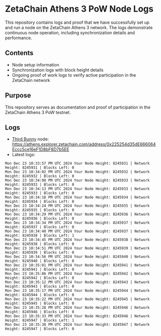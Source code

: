 # ZetaChain Athens 3 PoW Node Logs
This repository contains logs and proof that we have successfully set up and run a node on the ZetaChain Athens 3 network. The logs demonstrate continuous node operation, including synchronization details and performance.

## Contents
- Node setup information
- Synchronization logs with block height details
- Ongoing proof of work logs to verify active participation in the ZetaChain network

## Purpose
This repository serves as documentation and proof of participation in the ZetaChain Athens 3 PoW testnet.

## Logs

- [Third Bunny](https://thirdbunny.xyz/) node: https://athens.explorer.zetachain.com/address/0x225254d35dE666064Eccc5ce16eF1D8bF8D7b5EE
- Latest logs:
```
Mon Dec 23 10:33:57 PM UTC 2024 Your Node Height: 8245931 | Network Height: 8245931 | Blocks Left: 0
Mon Dec 23 10:34:02 PM UTC 2024 Your Node Height: 8245932 | Network Height: 8245932 | Blocks Left: 0
Mon Dec 23 10:34:08 PM UTC 2024 Your Node Height: 8245933 | Network Height: 8245933 | Blocks Left: 0
Mon Dec 23 10:34:13 PM UTC 2024 Your Node Height: 8245933 | Network Height: 8245933 | Blocks Left: 0
Mon Dec 23 10:34:18 PM UTC 2024 Your Node Height: 8245934 | Network Height: 8245934 | Blocks Left: 0
Mon Dec 23 10:34:24 PM UTC 2024 Your Node Height: 8245935 | Network Height: 8245935 | Blocks Left: 0
Mon Dec 23 10:34:29 PM UTC 2024 Your Node Height: 8245936 | Network Height: 8245936 | Blocks Left: 0
Mon Dec 23 10:34:34 PM UTC 2024 Your Node Height: 8245937 | Network Height: 8245937 | Blocks Left: 0
Mon Dec 23 10:34:40 PM UTC 2024 Your Node Height: 8245937 | Network Height: 8245938 | Blocks Left: 1
Mon Dec 23 10:34:45 PM UTC 2024 Your Node Height: 8245938 | Network Height: 8245938 | Blocks Left: 0
Mon Dec 23 10:34:51 PM UTC 2024 Your Node Height: 8245939 | Network Height: 8245939 | Blocks Left: 0
Mon Dec 23 10:34:56 PM UTC 2024 Your Node Height: 8245940 | Network Height: 8245940 | Blocks Left: 0
Mon Dec 23 10:35:01 PM UTC 2024 Your Node Height: 8245941 | Network Height: 8245941 | Blocks Left: 0
Mon Dec 23 10:35:06 PM UTC 2024 Your Node Height: 8245942 | Network Height: 8245942 | Blocks Left: 0
Mon Dec 23 10:35:12 PM UTC 2024 Your Node Height: 8245943 | Network Height: 8245943 | Blocks Left: 0
Mon Dec 23 10:35:17 PM UTC 2024 Your Node Height: 8245944 | Network Height: 8245944 | Blocks Left: 0
Mon Dec 23 10:35:22 PM UTC 2024 Your Node Height: 8245945 | Network Height: 8245945 | Blocks Left: 0
Mon Dec 23 10:35:28 PM UTC 2024 Your Node Height: 8245946 | Network Height: 8245946 | Blocks Left: 0
Mon Dec 23 10:35:33 PM UTC 2024 Your Node Height: 8245946 | Network Height: 8245947 | Blocks Left: 1
Mon Dec 23 10:35:38 PM UTC 2024 Your Node Height: 8245947 | Network Height: 8245947 | Blocks Left: 0
```
